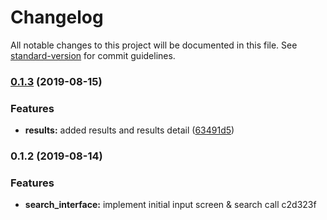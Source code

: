 # Changelog

All notable changes to this project will be documented in this file. See [standard-version](https://github.com/conventional-changelog/standard-version) for commit guidelines.

### [0.1.3](https://github.com/darylwalsh/react-native-yelp-api-blpc/compare/v0.1.2...v0.1.3) (2019-08-15)


### Features

* **results:** added results and results detail ([63491d5](https://github.com/darylwalsh/react-native-yelp-api-blpc/commit/63491d5))

### 0.1.2 (2019-08-14)


### Features

* **search_interface:** implement initial input screen & search call c2d323f
